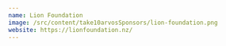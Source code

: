 ```yaml
---
name: Lion Foundation
image: /src/content/take10arvosSponsors/lion-foundation.png
website: https://lionfoundation.nz/
---
```

